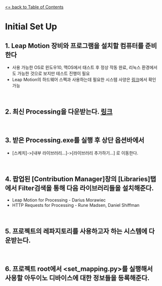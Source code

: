 [<= back to Table of Contents](table_of_contents.md)
<br/>

# Initial Set Up
## 1. Leap Motion 장비와 프로그램을 설치할 컴퓨터를 준비한다
- 사용 가능한 OS로 윈도우10, 맥OS에서 태스트 후 정상 작동 완료, 리눅스 환경에서도 가능한 것으로 보지만 테스트 진행이 필요
- Leap Motion의 하드웨어 스펙과 사용하는데 필요한 시스템 사양은 [링크](https://www.ultraleap.com/product/leap-motion-controller/)에서 확인 가능
<br/>

## 2. 최신 Processing을 다운받는다. [링크](https://processing.org/download/)
<br/>

## 3. 받은 Processing.exe를 실행 후 상단 옵션바에서 
-   [스케치]->[내부 라이브러리...]->[라이브러리 추가하기...] 로 이동한다.
<br/>

## 4. 팝업된 [Contribution Manager]창의 [Libraries]탭에서 Filter검색을 통해 다음 라이브러리들을 설치해준다.
- Leap Motion for Processing - Darius Morawiec
- HTTP Requests for Processing - Rune Madsen, Daniel Shiffman
<br/>

## 5. 프로젝트의 레파지토리를 사용하고자 하는 시스템에 다운받는다.
<br/>

## 6. 프로젝트 root에서 <set_mapping.py>를 실행해서 사용할 아두이노 디바이스에 대한 정보들을 등록해준다.
<br/>
